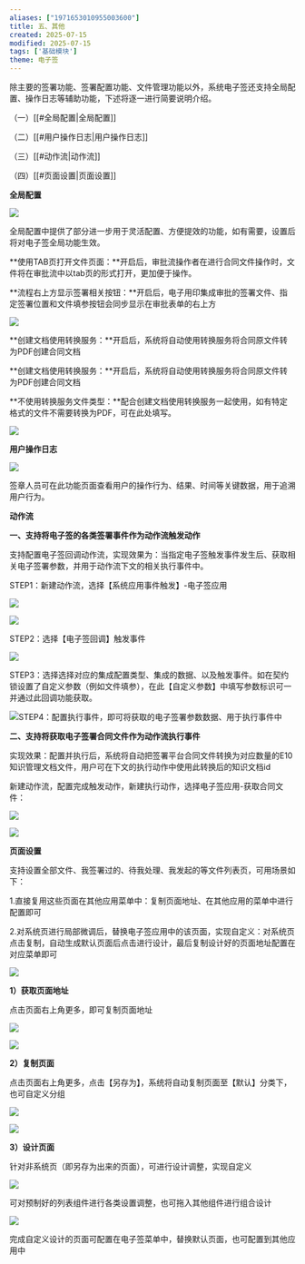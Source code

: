 ```yaml
---
aliases: ["1971653010955003600"]
title: 五、其他
created: 2025-07-15
modified: 2025-07-15
tags: ['基础模块']
theme: 电子签
---
```


除主要的签署功能、签署配置功能、文件管理功能以外，系统电子签还支持全局配置、操作日志等辅助功能，下述将逐一进行简要说明介绍。

（一）[[#全局配置|全局配置]]

（二）[[#用户操作日志|用户操作日志]]

（三）[[#动作流|动作流]]

（四）[[#页面设置|页面设置]]

**全局配置**

**![](64d146c5dc158b3da975c745234b806c.jpg)**

全局配置中提供了部分进一步用于灵活配置、方便提效的功能，如有需要，设置后将对电子签全局功能生效。

**使用TAB页打开文件页面：**开启后，审批流操作者在进行合同文件操作时，文件将在审批流中以tab页的形式打开，更加便于操作。

**流程右上方显示签署相关按钮：**开启后，电子用印集成审批的签署文件、指定签署位置和文件填参按钮会同步显示在审批表单的右上方

![](3768071091e2ae2831e5f9feedf41a42.jpg)

**创建文档使用转换服务：**开启后，系统将自动使用转换服务将合同原文件转为PDF创建合同文档

**创建文档使用转换服务：**开启后，系统将自动使用转换服务将合同原文件转为PDF创建合同文档

**不使用转换服务文件类型：**配合创建文档使用转换服务一起使用，如有特定格式的文件不需要转换为PDF，可在此处填写。

![](cec21b5ce59a83bb63d88f153f2a09f4.jpg)

**用户操作日志**

![](b0c3f830e7746a3cdd1098ab36588ec4.jpg)

签章人员可在此功能页面查看用户的操作行为、结果、时间等关键数据，用于追溯用户行为。

**动作流**

**一、支持将电子签的各类签署事件作为动作流触发动作**

支持配置电子签回调动作流，实现效果为：当指定电子签触发事件发生后、获取相关电子签署参数，并用于动作流下文的相关执行事件中。

STEP1：新建动作流，选择【系统应用事件触发】-电子签应用

![](d071dbab23acb0c030f95a7d5e1fc2ba.jpg)

![](8eec526b249d8683c3b98030262a622d.jpg)

STEP2：选择【电子签回调】触发事件

![](6297689774f8585e5db2ef820038c0a9.jpg)

STEP3：选择选择对应的集成配置类型、集成的数据、以及触发事件。如在契约锁设置了自定义参数（例如文件填参），在此【自定义参数】中填写参数标识可一并通过此回调功能获取。

![](19afdb05dd5907736c05c6c584ba8bb3.jpg)STEP4：配置执行事件，即可将获取的电子签署参数数据、用于执行事件中

**二、支持将获取电子签署合同文件作为动作流执行事件**

实现效果：配置并执行后，系统将自动把签署平台合同文件转换为对应数量的E10知识管理文档文件，用户可在下文的执行动作中使用此转换后的知识文档id

新建动作流，配置完成触发动作，新建执行动作，选择电子签应用-获取合同文件：

**![](32f7f5d8349640572a6b7fc1c65bd2fa.jpg)**

**![](7d2977122f42310fc39dc91f99bfe68b.jpg)**

**页面设置**

支持设置全部文件、我签署过的、待我处理、我发起的等文件列表页，可用场景如下：

1.直接复用这些页面在其他应用菜单中：复制页面地址、在其他应用的菜单中进行配置即可

2.对系统页进行局部微调后，替换电子签应用中的该页面，实现自定义：对系统页点击复制，自动生成默认页面后点击进行设计，最后复制设计好的页面地址配置在对应菜单即可

**![](1c15e572167a5b3971533356e6d43bed.jpg)**

**1）获取页面地址**

点击页面右上角更多，即可复制页面地址

![](8d5adf2c7419734258044c49ab693c99.jpg)

![](0c78c6fb2a2bd958fa726ec0b85301d2.jpg)

**2）复制页面**

点击页面右上角更多，点击【另存为】，系统将自动复制页面至【默认】分类下，也可自定义分组

![](54365dfdf61ac06f29805e6f1a75bf0e.jpg)

![](5da8ebc85fcf3748b244db84f1eca919.jpg)

**3）设计页面**

针对非系统页（即另存为出来的页面），可进行设计调整，实现自定义

![](714b0909ac2f4258286466a5016717b4.jpg)

可对预制好的列表组件进行各类设置调整，也可拖入其他组件进行组合设计

![](cd32b3d1d261cec490e994b523f55fa8.jpg)

完成自定义设计的页面可配置在电子签菜单中，替换默认页面，也可配置到其他应用中